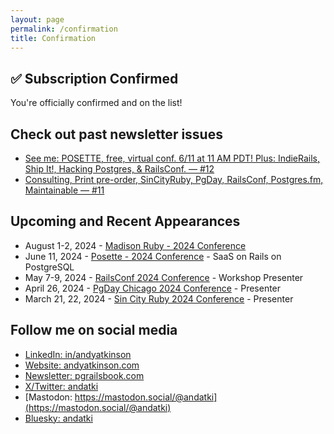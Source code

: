 ```yaml
---
layout: page
permalink: /confirmation
title: Confirmation
---
```


## ✅ Subscription Confirmed

You're officially confirmed and on the list!

## Check out past newsletter issues

- [See me: POSETTE, free, virtual conf. 6/11 at 11 AM PDT! Plus: IndieRails, Ship It!, Hacking Postgres, & RailsConf. — #12](https://pgrailsbook.com/posts/see-me-posette-free-virtual-conf-6-11-at-11-am-pdt-plus-indierails-ship-it-hacking-postgres-railsconf-12)
- [Consulting, Print pre-order, SinCityRuby, PgDay, RailsConf, Postgres.fm, Maintainable — #11](https://pgrailsbook.com/posts/consulting-print-pre-order-sincityruby-pgday-railsconf-postgres-fm-maintainable-11)

## Upcoming and Recent Appearances
- August 1-2, 2024 - [Madison Ruby - 2024 Conference](https://www.madisonruby.com)
- June 11, 2024 - [Posette - 2024 Conference](https://www.citusdata.com/posette/speakers/andrew-atkinson/) - SaaS on Rails on PostgreSQL
- May 7-9, 2024 - [RailsConf 2024 Conference](https://railsconf.org) - Workshop Presenter
- April 26, 2024 - [PgDay Chicago 2024 Conference](https://2024.pgdaychicago.org) - Presenter
- March 21, 22, 2024 - [Sin City Ruby 2024 Conference](https://www.sincityruby.com) - Presenter

## Follow me on social media

- [LinkedIn: in/andyatkinson](https://www.linkedin.com/in/andyatkinson/)
- [Website: andyatkinson.com](https://andyatkinson.com)
- [Newsletter: pgrailsbook.com](https://pgrailsbook.com)
- [X/Twitter: andatki](https://x.com/andatki)
- [Mastodon: https://mastodon.social/@andatki](https://mastodon.social/@andatki)
- [Bluesky: andatki](https://bsky.app/profile/andatki.bsky.social)
